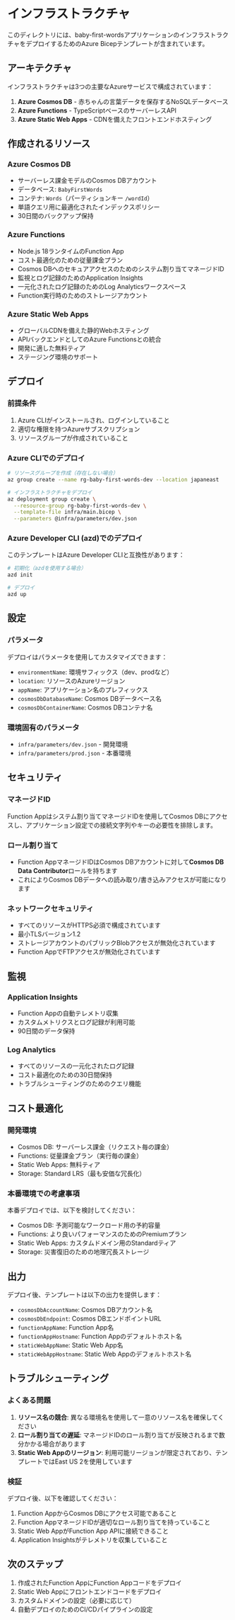 # インフラストラクチャ

このディレクトリには、baby-first-wordsアプリケーションのインフラストラクチャをデプロイするためのAzure Bicepテンプレートが含まれています。

## アーキテクチャ

インフラストラクチャは3つの主要なAzureサービスで構成されています：

1. **Azure Cosmos DB** - 赤ちゃんの言葉データを保存するNoSQLデータベース
2. **Azure Functions** - TypeScriptベースのサーバーレスAPI
3. **Azure Static Web Apps** - CDNを備えたフロントエンドホスティング

## 作成されるリソース

### Azure Cosmos DB
- サーバーレス課金モデルのCosmos DBアカウント
- データベース: `BabyFirstWords`
- コンテナ: `Words`（パーティションキー `/wordId`）
- 単語クエリ用に最適化されたインデックスポリシー
- 30日間のバックアップ保持

### Azure Functions
- Node.js 18ランタイムのFunction App
- コスト最適化のための従量課金プラン
- Cosmos DBへのセキュアアクセスのためのシステム割り当てマネージドID
- 監視とログ記録のためのApplication Insights
- 一元化されたログ記録のためのLog Analyticsワークスペース
- Function実行時のためのストレージアカウント

### Azure Static Web Apps
- グローバルCDNを備えた静的Webホスティング
- APIバックエンドとしてのAzure Functionsとの統合
- 開発に適した無料ティア
- ステージング環境のサポート

## デプロイ

### 前提条件

1. Azure CLIがインストールされ、ログインしていること
2. 適切な権限を持つAzureサブスクリプション
3. リソースグループが作成されていること

### Azure CLIでのデプロイ

```bash
# リソースグループを作成（存在しない場合）
az group create --name rg-baby-first-words-dev --location japaneast

# インフラストラクチャをデプロイ
az deployment group create \
  --resource-group rg-baby-first-words-dev \
  --template-file infra/main.bicep \
  --parameters @infra/parameters/dev.json
```

### Azure Developer CLI (azd)でのデプロイ

このテンプレートはAzure Developer CLIと互換性があります：

```bash
# 初期化（azdを使用する場合）
azd init

# デプロイ
azd up
```

## 設定

### パラメータ

デプロイはパラメータを使用してカスタマイズできます：

- `environmentName`: 環境サフィックス（dev、prodなど）
- `location`: リソースのAzureリージョン
- `appName`: アプリケーション名のプレフィックス
- `cosmosDbDatabaseName`: Cosmos DBデータベース名
- `cosmosDbContainerName`: Cosmos DBコンテナ名

### 環境固有のパラメータ

- `infra/parameters/dev.json` - 開発環境
- `infra/parameters/prod.json` - 本番環境

## セキュリティ

### マネージドID

Function Appはシステム割り当てマネージドIDを使用してCosmos DBにアクセスし、アプリケーション設定での接続文字列やキーの必要性を排除します。

### ロール割り当て

- Function AppマネージドIDはCosmos DBアカウントに対して**Cosmos DB Data Contributor**ロールを持ちます
- これによりCosmos DBデータへの読み取り/書き込みアクセスが可能になります

### ネットワークセキュリティ

- すべてのリソースがHTTPS必須で構成されています
- 最小TLSバージョン1.2
- ストレージアカウントのパブリックBlobアクセスが無効化されています
- Function AppでFTPアクセスが無効化されています

## 監視

### Application Insights

- Function Appの自動テレメトリ収集
- カスタムメトリクスとログ記録が利用可能
- 90日間のデータ保持

### Log Analytics

- すべてのリソースの一元化されたログ記録
- コスト最適化のための30日間保持
- トラブルシューティングのためのクエリ機能

## コスト最適化

### 開発環境

- Cosmos DB: サーバーレス課金（リクエスト毎の課金）
- Functions: 従量課金プラン（実行毎の課金）
- Static Web Apps: 無料ティア
- Storage: Standard LRS（最も安価な冗長化）

### 本番環境での考慮事項

本番デプロイでは、以下を検討してください：

- Cosmos DB: 予測可能なワークロード用の予約容量
- Functions: より良いパフォーマンスのためのPremiumプラン
- Static Web Apps: カスタムドメイン用のStandardティア
- Storage: 災害復旧のための地理冗長ストレージ

## 出力

デプロイ後、テンプレートは以下の出力を提供します：

- `cosmosDbAccountName`: Cosmos DBアカウント名
- `cosmosDbEndpoint`: Cosmos DBエンドポイントURL
- `functionAppName`: Function App名
- `functionAppHostname`: Function Appのデフォルトホスト名
- `staticWebAppName`: Static Web App名
- `staticWebAppHostname`: Static Web Appのデフォルトホスト名

## トラブルシューティング

### よくある問題

1. **リソース名の競合**: 異なる環境名を使用して一意のリソース名を確保してください
2. **ロール割り当ての遅延**: マネージドIDのロール割り当てが反映されるまで数分かかる場合があります
3. **Static Web Appのリージョン**: 利用可能リージョンが限定されており、テンプレートではEast US 2を使用しています

### 検証

デプロイ後、以下を確認してください：

1. Function AppからCosmos DBにアクセス可能であること
2. Function AppマネージドIDが適切なロール割り当てを持っていること
3. Static Web AppがFunction App APIに接続できること
4. Application Insightsがテレメトリを収集していること

## 次のステップ

1. 作成されたFunction AppにFunction Appコードをデプロイ
2. Static Web Appにフロントエンドコードをデプロイ
3. カスタムドメインの設定（必要に応じて）
4. 自動デプロイのためのCI/CDパイプラインの設定